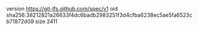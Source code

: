 version https://git-lfs.github.com/spec/v1
oid sha256:38212821a26633f4dc6badb2983251f3d4cfba6238ec5ae5fa6523cb71872d09
size 2411
